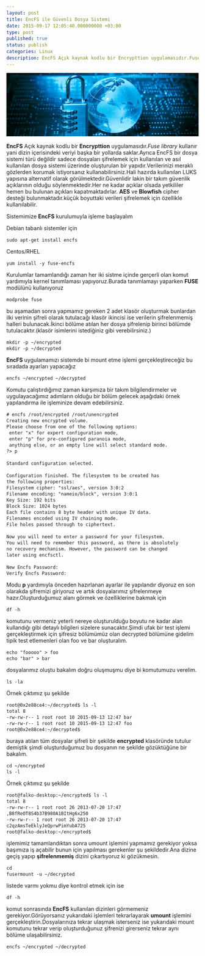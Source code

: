 ```yaml
---
layout: post
title: EncFS ile Güvenli Dosya Sistemi
date: 2015-09-17 12:05:40.000000000 +03:00
type: post
published: true
status: publish
categories: Linux
description: EncFS Açık kaynak kodlu bir Encrypttion uygulamasıdır.Fuse library kullanır yani dizin içerisindeki veriyi başka bir yollarda saklar.Ayrıca
---
```


![sifreligorsel1](/assets/sifreligorsel1.jpg)

**EncFS** Açık kaynak kodlu bir **Encrypttion** uygulamasıdır._Fuse library_ kullanır yani dizin içerisindeki veriyi başka bir yollarda saklar.Ayrıca EncFS bir dosya sistemi türü değildir sadece dosyaları şifrelemek için kullanılan ve asıl kullanılan dosya sistemi üzerinde oluşturulan bir yapıdır.Verilerinizi meraklı gözlerden korumak istiyorsanız kullanabilirsiniz.Hali hazırda kullanılan LUKS yapısına alternatif olarak görülmektedir.Güvenlidir lakin bir takım güvenlik açıklarının olduğu söylenmektedir.Her ne kadar açıklar olsada yetkililer hemen bu bulunan açıkları kapatmaktadırlar. **AES** ve **Blowfish** cipher desteği bulunmaktadır.küçük boyuttaki verileri şifrelemek için özellikle kullanılabilir.

Sistemimize **EncFS** kurulumuyla işleme başlayalım

Debian tabanlı sistemler için

    sudo apt-get install encfs

Centos/RHEL

    yum install -y fuse-encfs

Kurulumlar tamamlandığı zaman her iki sistme içinde gerçerli olan komut yardımıyla kernel tanımlaması yapıyoruz.Burada tanımlamayı yaparken **FUSE** modülünü kullanıyoruz

    modprobe fuse

bu aşamadan sonra yapmamız gereken 2 adet klasör oluşturmak bunlardan ilki verinin şifreli olarak tutulacağı klasör ikincisi ise verilerin şifrelenmemiş halleri bulunacak.İkinci bölüme atılan her dosya şifrelenip birinci bölümde tutulacaktır.(klasör isimlerini istediğiniz gibi verebilirsiniz.)

    mkdir -p ~/encrypted
    mkdir -p ~/decrypted

**EncFS** uygulamamızı sistemde bi mount etme işlemi gerçekleştireceğiz bu sıradada ayarları yapacağız

    encfs ~/encrypted ~/decrypted

Komutu çalıştırdığımız zaman karşımıza bir takım bilgilendirmeler ve uygulayacağımız adımların olduğu bir bölüm gelecek aşağıdaki örnek yapılandırma ile işleminize devam edebilirsiniz.

    # encfs /root/encrypted /root/unencrypted
    Creating new encrypted volume.
    Please choose from one of the following options:
     enter "x" for expert configuration mode,
     enter "p" for pre-configured paranoia mode,
     anything else, or an empty line will select standard mode.
    ?> p

    Standard configuration selected.

    Configuration finished. The filesystem to be created has
    the following properties:
    Filesystem cipher: "ssl/aes", version 3:0:2
    Filename encoding: "nameio/block", version 3:0:1
    Key Size: 192 bits
    Block Size: 1024 bytes
    Each file contains 8 byte header with unique IV data.
    Filenames encoded using IV chaining mode.
    File holes passed through to ciphertext.

    Now you will need to enter a password for your filesystem.
    You will need to remember this password, as there is absolutely
    no recovery mechanism. However, the password can be changed
    later using encfsctl.

    New Encfs Password:
    Verify Encfs Password:

Modu **p** yardımıyla önceden hazırlanan ayarlar ile yapılandır diyoruz en son olarakda şifremizi giriyoruz ve artık dosyalarımız şifrelenmeye hazır.Oluşturduğumuz alanı görmek ve özelliklerine bakmak için

    df -h

komutunu vermeniz yeterli nereye oluşturulduğu boyutu ne kadar alan kullandığı gibi detaylı bilgileri sizelere sunacaktır.Şimdi ufak bir test işlemi gerçekleştirmek için şifresiz bölümümüz olan decrypted bölümüne gidelim tipik test etlemenleri olan foo ve bar oluşturalım.

    echo "fooooo" > foo
    echo "bar" > bar

dosyalarımız oluştu bakalım doğru oluşmuşmu diye bi komutumuzu verelim.

    ls -la

Örnek çıktımız şu şekilde

    root@0x2e88ce4:~/decrypted$ ls -l
    total 8
    -rw-rw-r-- 1 root root 10 2015-09-13 12:47 bar
    -rw-rw-r-- 1 root root 10 2015-09-13 12:47 foo
    root@0x2e88ce4:~/decrypted$

buraya atılan tüm dosyalar şifreli bir şekilde **encrypted** klasöründe tutulur demiştik şimdi oluşturduğumuz bu dosyanın ne şekilde gözüktüğüne bir bakalım.

    cd ~/encrypted
    ls -l

Örnek çıktımız şu şekilde

    root@falko-desktop:~/encrypted$ ls -l
    total 8
    -rw-rw-r-- 1 root root 26 2013-07-20 17:47 ,B8fReOT8S4b37B980A1BItHg6x250
    -rw-rw-r-- 1 root root 26 2013-07-20 17:47 c2qzAmsTeEklyJeQprwPimYubA725
    root@falko-desktop:~/encrypted$

işlemimiz tamamlandıktan sonra umount işlemini yapmamız gerekiyor yoksa başımıza iş açabilir bunun için yapılması gerekenler şu şekildedir.Ana dizine geçiş yapıp **şifrelenmemiş** dizini çıkartıyoruz ki gözükmesin.

    cd
    fusermount -u ~/decrypted

listede varmı yokmu diye kontrol etmek için ise

    df -h

komut sonrasında **EncFS** kullanılan dizinleri görmemeniz gerekiyor.Görüyorsanız yukarıdaki işlemleri tekrarlayarak **umount** işlemini gerçekleştirin.Dosyalarınıza tekrar ulaşmak isterseniz ise yukarıdaki mount komutunu tekrar verip oluşturduğunuz şifrenizi girerseniz tekrar aynı bölüme ulaşabilirsiniz.

    encfs ~/encrypted ~/decrypted
